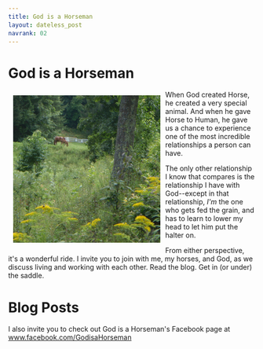 ```yaml
---
title: God is a Horseman
layout: dateless_post
navrank: 02
---
```


God is a Horseman
=================

<img style="margin: 10px; float: left;" alt="God is a Horseman cover image; mare and foal grazing on hillside" src="../images/kawea_and_bey_star_up_da_hill.jpg" width="300px" height="300px"/>

When God created Horse, he created a very special animal.  And when he gave Horse to Human, he gave us a chance to experience one of the most incredible relationships a person can have.

The only other relationship I know that compares is the relationship I have with God--except in that relationship, *I'm* the one who gets fed the grain, and has to learn to lower my head to let him put the halter on.

From either perspective, it's a wonderful ride.  I invite you to join with me, my horses, and God, as we discuss living and working with each other.  Read the blog.  Get in (or under) the saddle.

<h1 class='nofloat'>Blog Posts</h1>

I also invite you to check out God is a Horseman's Facebook page at www.facebook.com/GodisaHorseman


